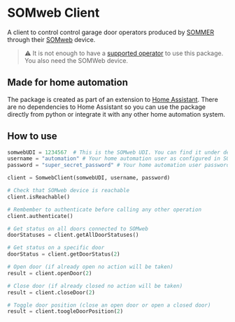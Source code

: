 # SOMweb Client

A client to control control garage door operators produced by [SOMMER](https://www.sommer.eu) through their [SOMweb](https://www.sommer.eu/somweb.html) device.

> ⚠ It is not enough to have a [supported operator](https://www.sommer.eu/en/somweb.html#kompatibilitaet) to use this package. You also need the SOMWeb device.

## Made for home automation

The package is created as part of an extension to [Home Assistant](https://www.home-assistant.io/). There are no dependencies to Home Assistant so you can use the package directly from python or integrate it with any other home automation system.

## How to use

```py
somwebUDI = 1234567  # This is the SOMweb UDI. You can find it under device information
username = "automation" # Your home automation user as configured in SOMweb
password = "super_secret_password" # Your home automation user password

client = SomwebClient(somwebUDI, username, password)

# Check that SOMweb device is reachable
client.isReachable()

# Rembember to authenticate before calling any other operation
client.authenticate()

# Get status on all doors connected to SOMweb
doorStatuses = client.getAllDoorStatuses()

# Get status on a specific door
doorStatus = client.getDoorStatus(2)

# Open door (if already open no action will be taken)
result = client.openDoor(2)

# Close door (if already closed no action will be taken)
result = client.closeDoor(2)

# Toggle door position (close an open door or open a closed door)
result = client.toogleDoorPosition(2)
```

